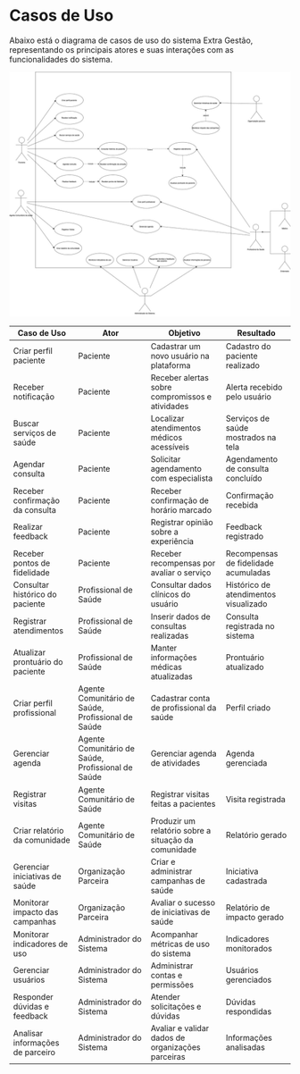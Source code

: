 # Casos de Uso

Abaixo está o diagrama de casos de uso do sistema Extra Gestão, representando os principais atores e suas interações com as funcionalidades do sistema.

![Diagrama de Casos de Uso](/assets/casosdeuso.jpg)

| Caso de Uso                      | Ator                                             | Objetivo                                                  | Resultado                            |
|----------------------------------|--------------------------------------------------|-----------------------------------------------------------|---------------------------------------|
| Criar perfil paciente            | Paciente                                         | Cadastrar um novo usuário na plataforma                   | Cadastro do paciente realizado        |
| Receber notificação              | Paciente                                         | Receber alertas sobre compromissos e atividades           | Alerta recebido pelo usuário          |
| Buscar serviços de saúde        | Paciente                                         | Localizar atendimentos médicos acessíveis                 | Serviços de saúde mostrados na tela   |
| Agendar consulta                 | Paciente                                         | Solicitar agendamento com especialista                    | Agendamento de consulta concluído     |
| Receber confirmação da consulta | Paciente                                         | Receber confirmação de horário marcado                    | Confirmação recebida                  |
| Realizar feedback                | Paciente                                         | Registrar opinião sobre a experiência                     | Feedback registrado                   |
| Receber pontos de fidelidade    | Paciente                                         | Receber recompensas por avaliar o serviço                 | Recompensas de fidelidade acumuladas  |
| Consultar histórico do paciente | Profissional de Saúde                            | Consultar dados clínicos do usuário                       | Histórico de atendimentos visualizado |
| Registrar atendimentos          | Profissional de Saúde                            | Inserir dados de consultas realizadas                     | Consulta registrada no sistema        |
| Atualizar prontuário do paciente| Profissional de Saúde                            | Manter informações médicas atualizadas                    | Prontuário atualizado                 |
| Criar perfil profissional        | Agente Comunitário de Saúde, Profissional de Saúde | Cadastrar conta de profissional da saúde              | Perfil criado                         |
| Gerenciar agenda                | Agente Comunitário de Saúde, Profissional de Saúde | Gerenciar agenda de atividades                        | Agenda gerenciada                     |
| Registrar visitas               | Agente Comunitário de Saúde                      | Registrar visitas feitas a pacientes                      | Visita registrada                     |
| Criar relatório da comunidade   | Agente Comunitário de Saúde                      | Produzir um relatório sobre a situação da comunidade      | Relatório gerado                      |
| Gerenciar iniciativas de saúde  | Organização Parceira                             | Criar e administrar campanhas de saúde                    | Iniciativa cadastrada                 |
| Monitorar impacto das campanhas | Organização Parceira                             | Avaliar o sucesso de iniciativas de saúde                 | Relatório de impacto gerado           |
| Monitorar indicadores de uso    | Administrador do Sistema                         | Acompanhar métricas de uso do sistema                     | Indicadores monitorados               |
| Gerenciar usuários              | Administrador do Sistema                         | Administrar contas e permissões                          | Usuários gerenciados                  |
| Responder dúvidas e feedback    | Administrador do Sistema                         | Atender solicitações e dúvidas                            | Dúvidas respondidas                   |
| Analisar informações de parceiro| Administrador do Sistema                         | Avaliar e validar dados de organizações parceiras         | Informações analisadas                |

